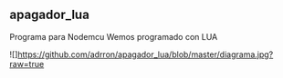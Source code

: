 
## apagador_lua
Programa para Nodemcu Wemos programado con LUA


![]https://github.com/adrron/apagador_lua/blob/master/diagrama.jpg?raw=true
